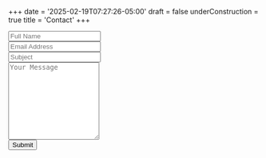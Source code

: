 +++
date = '2025-02-19T07:27:26-05:00'
draft = false
underConstruction = true
title = 'Contact'
+++

<form target="_blank" action="https://formsubmit.co/d102e88eea9604b3922972d184399313" method="POST">
  <div class="form-group">
    <div class="form-row">
      <div class="col">
        <input type="text" name="name" class="form-control" placeholder="Full Name" required>
      </div>
      <div class="col">
        <input type="email" name="email" class="form-control" placeholder="Email Address" required>
      </div>
      <div class="col">
        <input type="text" name="subject" class="form-control" placeholder="Subject" required>
      </div>
    </div>
  </div>
  <div class="form-group">
    <textarea placeholder="Your Message" class="form-control" name="message" rows="10" required></textarea>
  </div>
  <button type="submit" class="btn btn-lg btn-dark btn-block">Submit</button>
</form>